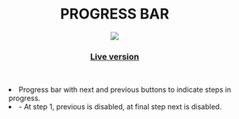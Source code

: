 
<h1 align="center">
PROGRESS BAR
</h1>
<p align="center">
<img src ="https://media.giphy.com/media/v1.Y2lkPTc5MGI3NjExMzYxMmIwZTVjNWY5OWMyMGI3NDIwZGZiYzJkM2VlZTNmNmUzODVhYSZjdD1n/lAVgVWgIL3LWhLUbyO/giphy.gif">
<h3 align="center"><a href="js-progress-bar.netlify.app">Live version</a></h3>

<br>
<p align="center">
<div style="display: inline-block; text-align: left; margin-left: 3em;">
<li> Progress bar with next and previous buttons to indicate steps in progress.
</li>
<li>
- At step 1, previous is disabled, at final step next is disabled.
</li>
</p>
</div>
